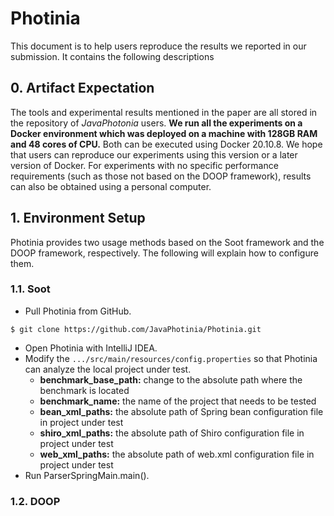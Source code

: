 # Photinia

This document is to help users reproduce the results we reported in our submission. It contains the following descriptions

## 0. Artifact Expectation

The tools and experimental results mentioned in the paper are all stored in the repository of *JavaPhotonia* users. **We run all the experiments on a Docker environment which was deployed on a  machine  with 128GB RAM and  48 cores of CPU.** Both can be executed using Docker 20.10.8. We hope that users can reproduce our experiments using this version or a later version of Docker. For experiments with no specific performance requirements (such as those not based on the DOOP framework), results can also be obtained using a personal computer.

## 1. Environment Setup

Photinia provides two usage methods based on the Soot framework and the DOOP framework, respectively. The following will explain how to configure them.

### 1.1. Soot

* Pull Photinia from GitHub.

```
$ git clone https://github.com/JavaPhotinia/Photinia.git
```

* Open Photinia with IntelliJ IDEA.
* Modify the ```.../src/main/resources/config.properties``` so that Photinia can analyze the local project under test.
  * **benchmark_base_path:** change to the absolute path where the benchmark is located
  * **benchmark_name:** the name of the project that needs to be tested
  * **bean_xml_paths:**  the  absolute path of Spring bean configuration file in project under test
  * **shiro_xml_paths:** the  absolute path of Shiro configuration file in project under test
  * **web_xml_paths:** the  absolute path of web.xml configuration file in project under test
* Run ParserSpringMain.main().

### 1.2. DOOP
